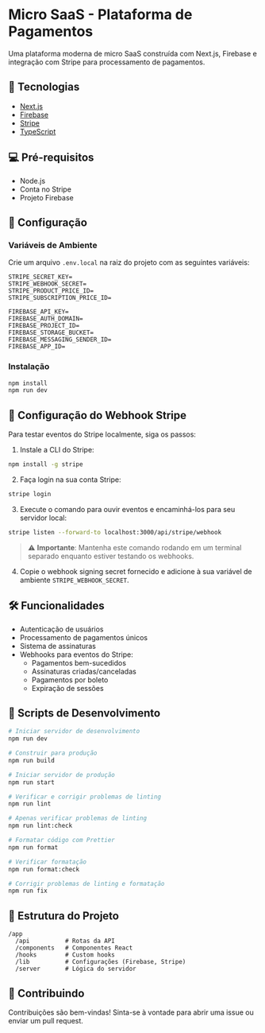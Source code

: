 # Micro SaaS - Plataforma de Pagamentos

Uma plataforma moderna de micro SaaS construída com Next.js, Firebase e integração com Stripe para processamento de pagamentos.

## 🚀 Tecnologias

- [Next.js](https://nextjs.org/)
- [Firebase](https://firebase.google.com/)
- [Stripe](https://stripe.com/)
- [TypeScript](https://www.typescriptlang.org/)

## 💻 Pré-requisitos

- Node.js
- Conta no Stripe
- Projeto Firebase

## 🔧 Configuração

### Variáveis de Ambiente

Crie um arquivo `.env.local` na raiz do projeto com as seguintes variáveis:

```env
STRIPE_SECRET_KEY=
STRIPE_WEBHOOK_SECRET=
STRIPE_PRODUCT_PRICE_ID=
STRIPE_SUBSCRIPTION_PRICE_ID=

FIREBASE_API_KEY=
FIREBASE_AUTH_DOMAIN=
FIREBASE_PROJECT_ID=
FIREBASE_STORAGE_BUCKET=
FIREBASE_MESSAGING_SENDER_ID=
FIREBASE_APP_ID=
```

### Instalação

```bash
npm install
npm run dev
```

## 🔌 Configuração do Webhook Stripe

Para testar eventos do Stripe localmente, siga os passos:

1. Instale a CLI do Stripe:

```bash
npm install -g stripe
```

2. Faça login na sua conta Stripe:

```bash
stripe login
```

3. Execute o comando para ouvir eventos e encaminhá-los para seu servidor local:

```bash
stripe listen --forward-to localhost:3000/api/stripe/webhook
```

> ⚠️ **Importante**: Mantenha este comando rodando em um terminal separado enquanto estiver testando os webhooks.

4. Copie o webhook signing secret fornecido e adicione à sua variável de ambiente `STRIPE_WEBHOOK_SECRET`.

## 🛠️ Funcionalidades

- Autenticação de usuários
- Processamento de pagamentos únicos
- Sistema de assinaturas
- Webhooks para eventos do Stripe:
  - Pagamentos bem-sucedidos
  - Assinaturas criadas/canceladas
  - Pagamentos por boleto
  - Expiração de sessões

## 🔧 Scripts de Desenvolvimento

```bash
# Iniciar servidor de desenvolvimento
npm run dev

# Construir para produção
npm run build

# Iniciar servidor de produção
npm run start

# Verificar e corrigir problemas de linting
npm run lint

# Apenas verificar problemas de linting
npm run lint:check

# Formatar código com Prettier
npm run format

# Verificar formatação
npm run format:check

# Corrigir problemas de linting e formatação
npm run fix
```

## 📝 Estrutura do Projeto

```
/app
  /api          # Rotas da API
  /components   # Componentes React
  /hooks        # Custom hooks
  /lib          # Configurações (Firebase, Stripe)
  /server       # Lógica do servidor
```

## 🤝 Contribuindo

Contribuições são bem-vindas! Sinta-se à vontade para abrir uma issue ou enviar um pull request.

